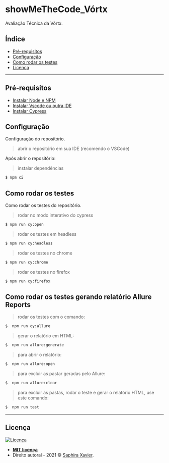 # showMeTheCode_Vórtx 

Avaliação Técnica da Vórtx.

## Índice

- [Pré-requisitos](#pré-requisitos)
- [Configuração](#configuração)
- [Como rodar os testes](#como-rodar-os-testes)
- [Licença](#licença)

---

## Pré-requisitos

- [Instalar Node e NPM](https://nodejs.org/en/)
- [Instalar Vscode ou outra IDE](https://code.visualstudio.com/download)
- [Instalar Cypress](https://docs.cypress.io/guides/getting-started/installing-cypress.html#Installing)


## Configuração

Configuração do repositório.
> abrir o repositório em sua IDE  (recomendo o VSCode)

Após abrir o repositório:
> instalar dependências
```bash
$ npm ci
```

## Como rodar os testes

Como rodar os testes do repositório.
> rodar no modo interativo do cypress
```bash
$ npm run cy:open
```

> rodar os testes em headless
```bash
$ npm run cy:headless
```

> rodar os testes no chrome
```bash
$ npm run cy:chrome
```

> rodar os testes no firefox
```bash
$ npm run cy:firefox
```

## Como rodar os testes gerando relatório Allure Reports

> rodar os testes com o comando:
```bash
$  npm run cy:allure
```

> gerar o relatório em HTML:
```bash
$  npm run allure:generate
```

> para abrir o relatório:
```bash
$  npm run allure:open
```

> para excluir as pastar geradas pelo Allure:
```bash
$  npm run allure:clear
```

> para excluir as pastas, rodar o teste e gerar o relatório HTML, use este comando:
```bash
$  npm run test
```

---

## Licença

[![Licença](http://img.shields.io/:license-mit-blue.svg?style=flat-square)](http://badges.mit-license.org)

- **[MIT licença](http://opensource.org/licenses/mit-license.php)**
- Direito autoral - 2021 © <a href="https://www.linkedin.com/in/saphira-xavier-02b3841ab/" target="_blank">Saphira Xavier</a>.